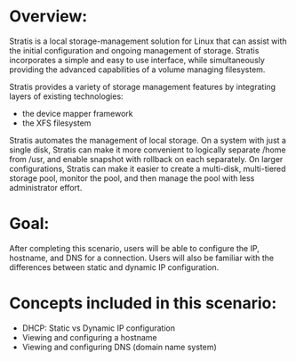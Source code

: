 # Overview:

Stratis is a local storage-management solution for Linux that can assist with the initial configuration and ongoing management of storage. Stratis incorporates a simple and easy to use interface, while simultaneously providing the advanced capabilities of a volume managing filesystem.

Stratis provides a variety of storage management features by integrating layers of existing technologies:
* the device mapper framework
* the XFS filesystem

Stratis automates the management of local storage. On a system with just a single disk, Stratis can make it more convenient to logically separate /home from /usr, and enable snapshot with rollback on each separately. On larger configurations, Stratis can make it easier to create a multi-disk, multi-tiered storage pool, monitor the pool, and then manage the pool with less administrator effort.

# Goal:

After completing this scenario, users will be able to configure the IP, hostname,
and DNS for a connection. Users will also be familiar with the differences between
static and dynamic IP configuration.

# Concepts included in this scenario:

* DHCP: Static vs Dynamic IP configuration
* Viewing and configuring a hostname
* Viewing and configuring DNS (domain name system)
